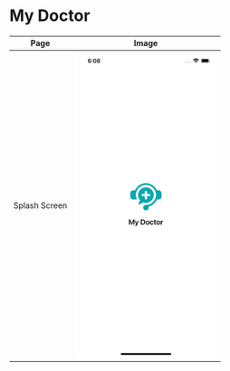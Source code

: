 # My Doctor


| Page  | Image |
| ------------- | ------------- |
| Splash Screen  | <img src="https://raw.githubusercontent.com/ryanadhitama/mydoctor/master/screenshot/01.splash-screen.png" alt="drawing" style="width:250px;"/>  |
